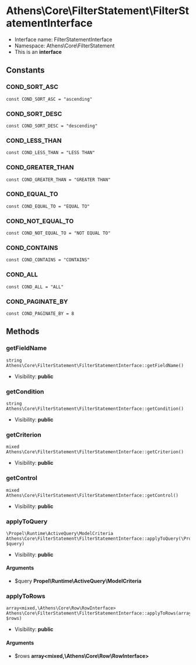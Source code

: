 Athens\Core\FilterStatement\FilterStatementInterface
===============






* Interface name: FilterStatementInterface
* Namespace: Athens\Core\FilterStatement
* This is an **interface**


Constants
----------


### COND_SORT_ASC

    const COND_SORT_ASC = "ascending"





### COND_SORT_DESC

    const COND_SORT_DESC = "descending"





### COND_LESS_THAN

    const COND_LESS_THAN = "LESS THAN"





### COND_GREATER_THAN

    const COND_GREATER_THAN = "GREATER THAN"





### COND_EQUAL_TO

    const COND_EQUAL_TO = "EQUAL TO"





### COND_NOT_EQUAL_TO

    const COND_NOT_EQUAL_TO = "NOT EQUAL TO"





### COND_CONTAINS

    const COND_CONTAINS = "CONTAINS"





### COND_ALL

    const COND_ALL = "ALL"





### COND_PAGINATE_BY

    const COND_PAGINATE_BY = 8







Methods
-------


### getFieldName

    string Athens\Core\FilterStatement\FilterStatementInterface::getFieldName()





* Visibility: **public**




### getCondition

    string Athens\Core\FilterStatement\FilterStatementInterface::getCondition()





* Visibility: **public**




### getCriterion

    mixed Athens\Core\FilterStatement\FilterStatementInterface::getCriterion()





* Visibility: **public**




### getControl

    mixed Athens\Core\FilterStatement\FilterStatementInterface::getControl()





* Visibility: **public**




### applyToQuery

    \Propel\Runtime\ActiveQuery\ModelCriteria Athens\Core\FilterStatement\FilterStatementInterface::applyToQuery(\Propel\Runtime\ActiveQuery\ModelCriteria $query)





* Visibility: **public**


#### Arguments
* $query **Propel\Runtime\ActiveQuery\ModelCriteria**



### applyToRows

    array<mixed,\Athens\Core\Row\RowInterface> Athens\Core\FilterStatement\FilterStatementInterface::applyToRows(array<mixed,\Athens\Core\Row\RowInterface> $rows)





* Visibility: **public**


#### Arguments
* $rows **array&lt;mixed,\Athens\Core\Row\RowInterface&gt;**


